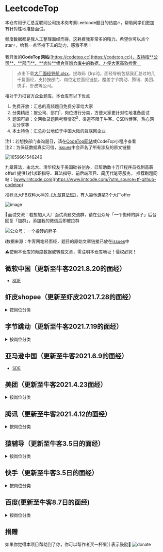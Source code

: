 # LeetcodeTop
本仓库用于汇总互联网公司技术岗考察Leetcode题目的热度:fire:，帮助同学们更加有针对性地准备面试。

频度数据都是我人工整理面经而得，这耗费我非常多的精力。希望你可以点个star⭐，给我一点坚持下去的动力，感激不尽！

我开发的**CodeTop网站**([https://codetop.cc](https://codetop.cc))，支持按**公司**、**部门**、**岗位**组合查询仓库中的数据，方便大家高效检索。

> 点击下载[大厂面经导航.xlsx](https://pan.baidu.com/s/1yCCeNMb0FNCJKDIE6EASYA)，提取码【lrp3】。面经导航包括我汇总过的几千篇面经，支持按部门、岗位定位面经链接，覆盖字节跳动、腾讯、美团、快手、虾皮等公司。

相对于力扣官方企业题库，本仓库有以下优点

1. 免费开放：汇总的高频题目免费分享给大家
2. 分类精细：按公司、部门<sup>1</sup>、岗位进行分类，方便大家更针对性地准备面试
3. 题源可靠：全网收录题目考察情况<sup>2</sup>，渠道不限于牛客、CSDN博客、热心网友分享等
4. 本土特色：汇总办公地位于中国大陆的互联网企业

注1：若想按部门查询题目，请在[CodeTop网站](http://codetop.cc)或CodeTop小程序查看<br>
注2：为保证数据真实可信，[issues](https://github.com/afatcoder/LeetcodeTop/issues)中会声名了所有涉及的原文链接


![1659661546246](https://user-images.githubusercontent.com/67673714/182980176-60a80425-d67a-4b3d-9728-59b6dd229b6f.jpg)
 
九章算法，由北大、清华校友于美国硅谷创办，已帮助数十万IT程序员找到高薪offer! 提供1对1求职指导、算法指导、前后端项目、简历代笔等服务。 推荐刷题网站：[www.lintcode.com](https://www.lintcode.com/?utm_source=tf-github-codetop)

推荐北大FB双料大神的[《九章算法班》](https://www.jiuzhang.com/course/71/?utm_source=tf-github-codetop)，有人靠他连拿3个大厂offer

 ![image](https://user-images.githubusercontent.com/67673714/182992798-34f97b7e-ae52-4818-bd07-e3c47e0f5eb1.png)


:speech_balloon:面试交流：若想加入大厂面试真题交流群，请在公众号「一个搬砖的胖子」后台回复「加群」，添加我的微信后即被拉群

![公众号：一个搬砖的胖子](https://github.com/afatcoder/LeetcodeTop/blob/master/img/wechat.png)

:information_source:数据来源：牛客网笔经面经，题目的原始文章链接已放在[issues](https://github.com/afatcoder/LeetcodeTop/issues)中

:warning:使用本仓库的频度数据或转载文章，需注明本仓库地址！侵权必究！


## 微软中国（更新至牛客2021.8.20的面经）
- [SDE](https://github.com/afatcoder/LeetcodeTop/blob/master/microsoft/SDE.md)

## 虾皮shopee（更新至虾皮2021.7.28的面经）
<details>
<summary>按岗位分类</summary>
  
- [后端](https://github.com/afatcoder/LeetcodeTop/blob/master/shopee/backend.md)
- [算法](https://github.com/afatcoder/LeetcodeTop/blob/master/shopee/algorithm.md)
- [客户端](https://github.com/afatcoder/LeetcodeTop/blob/master/shopee/client.md)
- [前端](https://github.com/afatcoder/LeetcodeTop/blob/master/shopee/frontend.md)
- [测试](https://github.com/afatcoder/LeetcodeTop/blob/master/shopee/test.md)
- [数据开发](https://github.com/afatcoder/LeetcodeTop/blob/master/shopee/data.md)
</details>


## 字节跳动（更新至牛客2021.7.19的面经）
<details>
<summary>按岗位分类</summary>
  
- [后端](https://github.com/afatcoder/LeetcodeTop/blob/master/bytedance/backend.md)
- [算法](https://github.com/afatcoder/LeetcodeTop/blob/master/bytedance/algorithm.md)
- [客户端](https://github.com/afatcoder/LeetcodeTop/blob/master/bytedance/client.md)
- [前端](https://github.com/afatcoder/LeetcodeTop/blob/master/bytedance/frontend.md)
- [测试](https://github.com/afatcoder/LeetcodeTop/blob/master/bytedance/test.md)
- [数据开发](https://github.com/afatcoder/LeetcodeTop/blob/master/bytedance/data.md)
</details>

## 亚马逊中国（更新至牛客2021.6.9的面经）
- [SDE](https://github.com/afatcoder/LeetcodeTop/blob/master/amazon/SDE.md)

## 美团（更新至牛客2021.4.23面经）
<details>
<summary>按岗位分类</summary>
  
- [后端](https://github.com/afatcoder/LeetcodeTop/blob/master/meituan/backend.md)
- [算法](https://github.com/afatcoder/LeetcodeTop/blob/master/meituan/algorithm.md)
- [客户端](https://github.com/afatcoder/LeetcodeTop/blob/master/meituan/client.md)
- [前端](https://github.com/afatcoder/LeetcodeTop/blob/master/meituan/frontend.md)
- [测试](https://github.com/afatcoder/LeetcodeTop/blob/master/meituan/test.md)
- [数据开发](https://github.com/afatcoder/LeetcodeTop/blob/master/meituan/data.md)
</details>

## 腾讯（更新至牛客2021.4.12的面经）
<details>
<summary>按岗位分类</summary>
  
- [后端](https://github.com/afatcoder/LeetcodeTop/blob/master/tencent/backend.md)
- [算法](https://github.com/afatcoder/LeetcodeTop/blob/master/tencent/algorithm.md)
- [客户端](https://github.com/afatcoder/LeetcodeTop/blob/master/tencent/client.md)
- [前端](https://github.com/afatcoder/LeetcodeTop/blob/master/tencent/frontend.md)
- [测试](https://github.com/afatcoder/LeetcodeTop/blob/master/tencent/test.md)
</details>

## 猿辅导（更新至牛客3.5日的面经）
<details>
<summary>按岗位分类</summary>
  
- [后端](https://github.com/afatcoder/LeetcodeTop/blob/master/yuanfudao/backend.md)
- [算法](https://github.com/afatcoder/LeetcodeTop/blob/master/yuanfudao/algorithm.md)
- [客户端](https://github.com/afatcoder/LeetcodeTop/blob/master/yuanfudao/client.md)
- [前端](https://github.com/afatcoder/LeetcodeTop/blob/master/yuanfudao/frontend.md)
- [测试](https://github.com/afatcoder/LeetcodeTop/blob/master/yuanfudao/test.md)
- [数据开发](https://github.com/afatcoder/LeetcodeTop/blob/master/yuanfudao/data.md)
</details>

## 快手（更新至牛客3.5日的面经）
<details>
<summary>按岗位分类</summary>

- [后端](https://github.com/afatcoder/LeetcodeTop/blob/master/kuaishou/backend.md)
- [算法](https://github.com/afatcoder/LeetcodeTop/blob/master/kuaishou/algorithm.md)
- [客户端](https://github.com/afatcoder/LeetcodeTop/blob/master/kuaishou/client.md)
- [前端](https://github.com/afatcoder/LeetcodeTop/blob/master/kuaishou/frontend.md)
- [测试](https://github.com/afatcoder/LeetcodeTop/blob/master/kuaishou/test.md)
- [数据开发](https://github.com/afatcoder/LeetcodeTop/blob/master/kuaishou/data.md)
</details>


## 百度(更新至牛客8.7日的面经)
<details>
<summary>按岗位分类</summary>
  
- [后端](https://github.com/afatcoder/LeetcodeTop/blob/master/baidu/backend.md)
- [算法](https://github.com/afatcoder/LeetcodeTop/blob/master/baidu/algorithm.md)
- [客户端](https://github.com/afatcoder/LeetcodeTop/blob/master/baidu/client.md)
- [前端](https://github.com/afatcoder/LeetcodeTop/blob/master/baidu/frontend.md)
- [测试](https://github.com/afatcoder/LeetcodeTop/blob/master/baidu/test.md)
</details>


## 捐赠
如果你觉得本项目帮助到了你，你可以帮作者买一杯果汁表示鼓励🍹
![donate](https://i.ibb.co/n1f1ZfG/donate.png)

